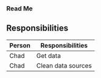 ### Read Me

## Responsibilities

| Person | Responsibilities |
|----|----|
|Chad|Get data|
|Chad|Clean data sources|
